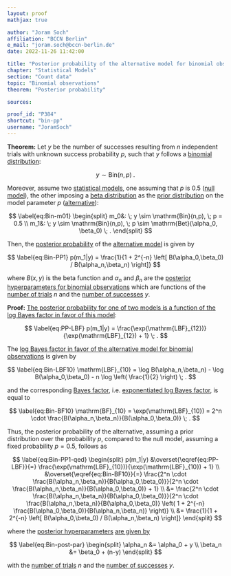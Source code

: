 ```yaml
---
layout: proof
mathjax: true

author: "Joram Soch"
affiliation: "BCCN Berlin"
e_mail: "joram.soch@bccn-berlin.de"
date: 2022-11-26 11:42:00

title: "Posterior probability of the alternative model for binomial observations"
chapter: "Statistical Models"
section: "Count data"
topic: "Binomial observations"
theorem: "Posterior probability"

sources:

proof_id: "P384"
shortcut: "bin-pp"
username: "JoramSoch"
---
```



**Theorem:** Let $y$ be the number of successes resulting from $n$ independent trials with unknown success probability $p$, such that $y$ follows a [binomial distribution](/D/bin):

$$ \label{eq:Bin}
y \sim \mathrm{Bin}(n,p) \; .
$$

Moreover, assume two [statistical models](/D/fpm), one assuming that $p$ is 0.5 ([null model](/D/h0)), the other imposing a [beta distribution](/P/bin-prior) as the [prior distribution](/D/prior) on the model parameter $p$ ([alternative](/D/h1)):

$$ \label{eq:Bin-m01}
\begin{split}
m_0&: \; y \sim \mathrm{Bin}(n,p), \; p = 0.5 \\
m_1&: \; y \sim \mathrm{Bin}(n,p), \; p \sim \mathrm{Bet}(\alpha_0, \beta_0) \; .
\end{split}
$$

Then, the [posterior probability](/D/pmp) of the [alternative model](/D/h1) is given by

$$ \label{eq:Bin-PP1}
p(m_1|y) = \frac{1}{1 + 2^{-n} \left[ B(\alpha_0,\beta_0) / B(\alpha_n,\beta_n) \right]}
$$

where $B(x,y)$ is the beta function and $\alpha_n$ and $\beta_n$ are the [posterior hyperparameters for binomial observations](/P/bin-post) which are functions of the [number of trials](/D/bin) $n$ and the [number of successes](/D/bin) $y$.


**Proof:** [The posterior probability for one of two models is a function of the log Bayes factor in favor of this model](/P/pmp-lbf):

$$ \label{eq:PP-LBF}
p(m_1|y) = \frac{\exp(\mathrm{LBF}_{12})}{\exp(\mathrm{LBF}_{12}) + 1} \; .
$$

The [log Bayes factor in favor of the alternative model for binomial observations](/P/bin-lbf) is given by

$$ \label{eq:Bin-LBF10}
\mathrm{LBF}_{10} = \log B(\alpha_n,\beta_n) - \log B(\alpha_0,\beta_0) - n \log \left( \frac{1}{2} \right) \; .
$$

and the corresponding [Bayes factor](/D/bf), i.e. [exponentiated log Bayes factor](/P/lbf-der), is equal to

$$ \label{eq:Bin-BF10}
\mathrm{BF}_{10} = \exp(\mathrm{LBF}_{10}) = 2^n \cdot \frac{B(\alpha_n,\beta_n)}{B(\alpha_0,\beta_0)} \; .
$$

Thus, the posterior probability of the alternative, assuming a prior distribution over the probability $p$, compared to the null model, assuming a fixed probability $p = 0.5$, follows as

$$ \label{eq:Bin-PP1-qed}
\begin{split}
p(m_1|y) &\overset{\eqref{eq:PP-LBF}}{=} \frac{\exp(\mathrm{LBF}_{10})}{\exp(\mathrm{LBF}_{10}) + 1} \\
&\overset{\eqref{eq:Bin-BF10}}{=} \frac{2^n \cdot \frac{B(\alpha_n,\beta_n)}{B(\alpha_0,\beta_0)}}{2^n \cdot \frac{B(\alpha_n,\beta_n)}{B(\alpha_0,\beta_0)} + 1} \\
&= \frac{2^n \cdot \frac{B(\alpha_n,\beta_n)}{B(\alpha_0,\beta_0)}}{2^n \cdot \frac{B(\alpha_n,\beta_n)}{B(\alpha_0,\beta_0)} \left( 1 + 2^{-n} \frac{B(\alpha_0,\beta_0)}{B(\alpha_n,\beta_n)} \right)} \\
&= \frac{1}{1 + 2^{-n} \left[ B(\alpha_0,\beta_0) / B(\alpha_n,\beta_n) \right]}
\end{split}
$$

where the [posterior hyperparameters](/D/post) [are given by](/P/bin-post)

$$ \label{eq:Bin-post-par}
\begin{split}
\alpha_n &= \alpha_0 + y \\
\beta_n &= \beta_0 + (n-y)
\end{split}
$$

with the [number of trials](/D/bin) $n$ and the [number of successes](/D/bin) $y$.